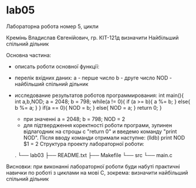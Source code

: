 # lab05
 Лабораторна робота номер 5, цикли

Кремінь Владислав Євгенійович, гр. КІТ-121д
визначити Найбільший спільний дільник

Основна частина:
- описать роботи основної функції: 
- перелік вхідних даних:
   a - перше число
   b - друге число 
   NOD - найбільший спільний дільник
- исследование результатов роботов программирования:
  int main(){
int a,b,NOD;
a = 2048;
b = 798;
while(a != 0){
        if (a >= b){
                a %= b;
                }
        else{ b %= a;
}
}
if(a == 0){
        NOD = b;
}
else{
        NOD = a;
}
return 0;
}

   - при значенні a = 2048; b = 798; NOD = 2
   - для підтвердження коректності роботи програми, зупинен відлагодник на строцы с "return 0" и введемо команду "print NOD". Після вводу команди отримали наступне:
	(lldb) print NOD
	 $1 = 2
Структура проекту лабораторної роботи:

	.
	└── lab03
	    ├── README.txt
	    ├── Makefile
	    └── src
	        └── main.c

Висновки: при виконанні лабораторної роботи буди набуті практичні навички по роботі з циклами на мові С, зокрема: визначити найбільший спільний дільник
